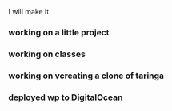 I will make it

### working on a little project

### working on classes

### working on vcreating a clone of taringa

### deployed wp to DigitalOcean

